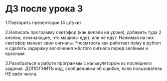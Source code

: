# ДЗ после урока 3

1.Повторить презентации (4 штуки)

2.Написать программу светофор (как делали на уроке), добавить туда 2 кнопки, означающие, что машины едут, или не идут. Нажимая на них светофор менает свои сигналы. 
*посмтреть как работает delay в python и сделать задержку включения жёлтого сигнала перед зелёным и красным.

3.Разобраться в работе программы с калькулятором из последнего задания. ДОПОЛНИТЬ код, сообщениями об ошибке, если пользователь НЕ ввёл числа.